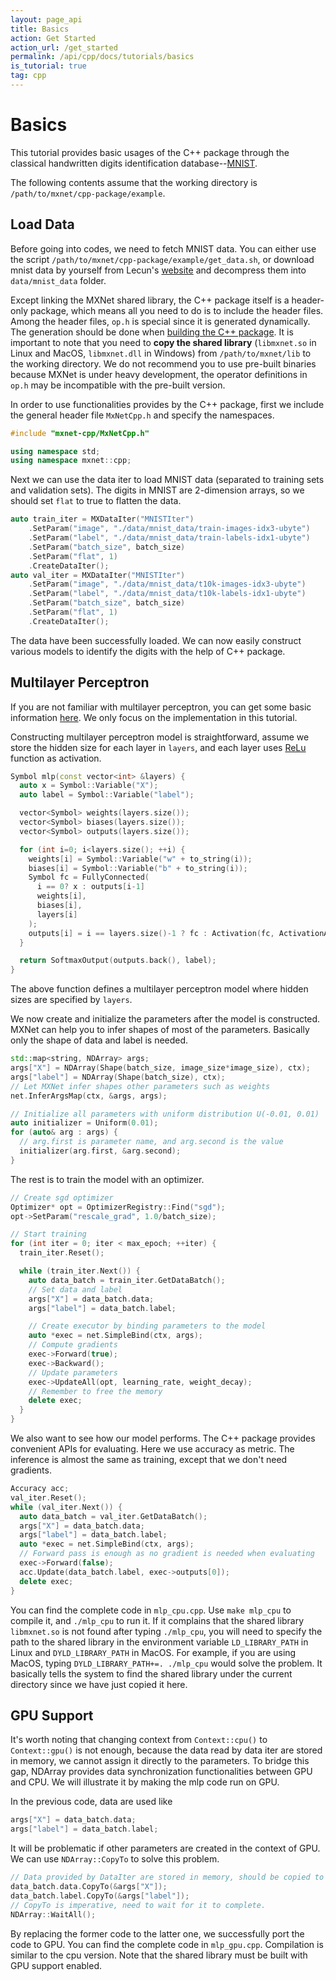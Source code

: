 ```yaml
---
layout: page_api
title: Basics
action: Get Started
action_url: /get_started
permalink: /api/cpp/docs/tutorials/basics
is_tutorial: true
tag: cpp
---
```

<!--- Licensed to the Apache Software Foundation (ASF) under one -->
<!--- or more contributor license agreements.  See the NOTICE file -->
<!--- distributed with this work for additional information -->
<!--- regarding copyright ownership.  The ASF licenses this file -->
<!--- to you under the Apache License, Version 2.0 (the -->
<!--- "License"); you may not use this file except in compliance -->
<!--- with the License.  You may obtain a copy of the License at -->

<!---   http://www.apache.org/licenses/LICENSE-2.0 -->

<!--- Unless required by applicable law or agreed to in writing, -->
<!--- software distributed under the License is distributed on an -->
<!--- "AS IS" BASIS, WITHOUT WARRANTIES OR CONDITIONS OF ANY -->
<!--- KIND, either express or implied.  See the License for the -->
<!--- specific language governing permissions and limitations -->
<!--- under the License. -->

Basics
======

This tutorial provides basic usages of the C++ package through the classical handwritten digits
identification database--[MNIST](http://yann.lecun.com/exdb/mnist/).

The following contents assume that the working directory is `/path/to/mxnet/cpp-package/example`.

Load Data
--------
Before going into codes, we need to fetch MNIST data. You can either use the script `/path/to/mxnet/cpp-package/example/get_data.sh`,
or download mnist data by yourself from Lecun's [website](http://yann.lecun.com/exdb/mnist/)
and decompress them into `data/mnist_data` folder.

Except linking the MXNet shared library, the C++ package itself is a header-only package,
which means all you need to do is to include the header files. Among the header files,
`op.h` is special since it is generated dynamically. The generation should be done when
[building the C++ package]({{'/api/cpp/'|relative_url}}).
It is important to note that you need to **copy the shared library** (`libmxnet.so` in Linux and MacOS,
`libmxnet.dll` in Windows) from `/path/to/mxnet/lib` to the working directory.
We do not recommend you to use pre-built binaries because MXNet is under heavy development,
the operator definitions in `op.h` may be incompatible with the pre-built version.

In order to use functionalities provides by the C++ package, first we include the general
header file `MxNetCpp.h` and specify the namespaces.

```c++
#include "mxnet-cpp/MxNetCpp.h"

using namespace std;
using namespace mxnet::cpp;
```

Next we can use the data iter to load MNIST data (separated to training sets and validation sets).
The digits in MNIST are 2-dimension arrays, so we should set `flat` to true to flatten the data.

```c++
auto train_iter = MXDataIter("MNISTIter")
    .SetParam("image", "./data/mnist_data/train-images-idx3-ubyte")
    .SetParam("label", "./data/mnist_data/train-labels-idx1-ubyte")
    .SetParam("batch_size", batch_size)
    .SetParam("flat", 1)
    .CreateDataIter();
auto val_iter = MXDataIter("MNISTIter")
    .SetParam("image", "./data/mnist_data/t10k-images-idx3-ubyte")
    .SetParam("label", "./data/mnist_data/t10k-labels-idx1-ubyte")
    .SetParam("batch_size", batch_size)
    .SetParam("flat", 1)
    .CreateDataIter();
```

The data have been successfully loaded. We can now easily construct various models to identify
the digits with the help of C++ package.


Multilayer Perceptron
---------------------
If you are not familiar with multilayer perceptron, you can get some basic information
[here](https://mxnet.io/tutorials/python/mnist.html#multilayer-perceptron). We only focus on
the implementation in this tutorial.

Constructing multilayer perceptron model is straightforward, assume we store the hidden size
for each layer in `layers`, and each layer uses
[ReLu](https://en.wikipedia.org/wiki/Rectifier_(neural_networks)) function as activation.

```c++
Symbol mlp(const vector<int> &layers) {
  auto x = Symbol::Variable("X");
  auto label = Symbol::Variable("label");

  vector<Symbol> weights(layers.size());
  vector<Symbol> biases(layers.size());
  vector<Symbol> outputs(layers.size());

  for (int i=0; i<layers.size(); ++i) {
    weights[i] = Symbol::Variable("w" + to_string(i));
    biases[i] = Symbol::Variable("b" + to_string(i));
    Symbol fc = FullyConnected(
      i == 0? x : outputs[i-1]
      weights[i],
      biases[i],
      layers[i]
    );
    outputs[i] = i == layers.size()-1 ? fc : Activation(fc, ActivationActType::relu);
  }

  return SoftmaxOutput(outputs.back(), label);
}
```

The above function defines a multilayer perceptron model where hidden sizes are specified
by `layers`.

We now create and initialize the parameters after the model is constructed. MXNet can help
 you to infer shapes of most of the parameters. Basically only the shape of data and label
 is needed.

```c++
std::map<string, NDArray> args;
args["X"] = NDArray(Shape(batch_size, image_size*image_size), ctx);
args["label"] = NDArray(Shape(batch_size), ctx);
// Let MXNet infer shapes other parameters such as weights
net.InferArgsMap(ctx, &args, args);

// Initialize all parameters with uniform distribution U(-0.01, 0.01)
auto initializer = Uniform(0.01);
for (auto& arg : args) {
  // arg.first is parameter name, and arg.second is the value
  initializer(arg.first, &arg.second);
}
```

The rest is to train the model with an optimizer.
```c++
// Create sgd optimizer
Optimizer* opt = OptimizerRegistry::Find("sgd");
opt->SetParam("rescale_grad", 1.0/batch_size);

// Start training
for (int iter = 0; iter < max_epoch; ++iter) {
  train_iter.Reset();

  while (train_iter.Next()) {
    auto data_batch = train_iter.GetDataBatch();
    // Set data and label
    args["X"] = data_batch.data;
    args["label"] = data_batch.label;

    // Create executor by binding parameters to the model
    auto *exec = net.SimpleBind(ctx, args);
    // Compute gradients
    exec->Forward(true);
    exec->Backward();
    // Update parameters
    exec->UpdateAll(opt, learning_rate, weight_decay);
    // Remember to free the memory
    delete exec;
  }
}
```

We also want to see how our model performs. The C++ package provides convenient APIs for
evaluating. Here we use accuracy as metric. The inference is almost the same as training,
 except that we don't need gradients.

```c++
Accuracy acc;
val_iter.Reset();
while (val_iter.Next()) {
  auto data_batch = val_iter.GetDataBatch();
  args["X"] = data_batch.data;
  args["label"] = data_batch.label;
  auto *exec = net.SimpleBind(ctx, args);
  // Forward pass is enough as no gradient is needed when evaluating
  exec->Forward(false);
  acc.Update(data_batch.label, exec->outputs[0]);
  delete exec;
}
```

You can find the complete code in `mlp_cpu.cpp`. Use `make mlp_cpu` to compile it,
 and `./mlp_cpu` to run it. If it complains that the shared library `libmxnet.so` is not found
 after typing `./mlp_cpu`, you will need to specify the path to the shared library in
 the environment variable `LD_LIBRARY_PATH` in Linux and `DYLD_LIBRARY_PATH`
 in MacOS. For example, if you are using MacOS, typing
 `DYLD_LIBRARY_PATH+=. ./mlp_cpu` would solve the problem. It basically tells the system
 to find the shared library under the current directory since we have just copied it here.

GPU Support
-----------
It's worth noting that changing context from `Context::cpu()` to `Context::gpu()` is not enough,
because the data read by data iter are stored in memory, we cannot assign it directly to the
parameters. To bridge this gap, NDArray provides data synchronization functionalities between
GPU and CPU. We will illustrate it by making the mlp code run on GPU.

In the previous code, data are used like

```c++
args["X"] = data_batch.data;
args["label"] = data_batch.label;
```

It will be problematic if other parameters are created in the context of GPU. We can use
`NDArray::CopyTo` to solve this problem.

```c++
// Data provided by DataIter are stored in memory, should be copied to GPU first.
data_batch.data.CopyTo(&args["X"]);
data_batch.label.CopyTo(&args["label"]);
// CopyTo is imperative, need to wait for it to complete.
NDArray::WaitAll();
```

By replacing the former code to the latter one, we successfully port the code to GPU.
You can find the complete code in `mlp_gpu.cpp`. Compilation is similar to the cpu version.
Note that the shared library must be built with GPU support enabled.

